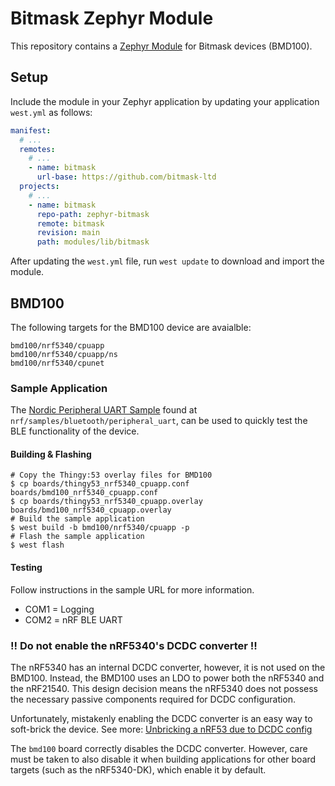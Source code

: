 # Bitmask Zephyr Module

This repository contains a [Zephyr Module](https://docs.zephyrproject.org/latest/develop/modules.html) for Bitmask devices (BMD100).

## Setup

Include the module in your Zephyr application by updating your application `west.yml` as follows:

``` yaml
manifest:
  # ...
  remotes:
    # ...
    - name: bitmask
      url-base: https://github.com/bitmask-ltd
  projects:
    # ...
    - name: bitmask
      repo-path: zephyr-bitmask
      remote: bitmask
      revision: main
      path: modules/lib/bitmask
```

After updating the `west.yml` file, run `west update` to download and import the module.

## BMD100

The following targets for the BMD100 device are avaialble:
```
bmd100/nrf5340/cpuapp
bmd100/nrf5340/cpuapp/ns
bmd100/nrf5340/cpunet
```

### Sample Application

The [Nordic Peripheral UART Sample](https://docs.nordicsemi.com/bundle/ncs-latest/page/nrf/samples/bluetooth/peripheral_uart/README.html#peripheral-uart-sample-activating-variants) found at `nrf/samples/bluetooth/peripheral_uart`, can be used to quickly test the BLE functionality of the device.

#### Building & Flashing

``` shell
# Copy the Thingy:53 overlay files for BMD100
$ cp boards/thingy53_nrf5340_cpuapp.conf boards/bmd100_nrf5340_cpuapp.conf
$ cp boards/thingy53_nrf5340_cpuapp.overlay boards/bmd100_nrf5340_cpuapp.overlay
# Build the sample application
$ west build -b bmd100/nrf5340/cpuapp -p
# Flash the sample application
$ west flash
```

#### Testing
Follow instructions in the sample URL for more information.
- COM1 = Logging
- COM2 = nRF BLE UART

### !! Do not enable the nRF5340's DCDC converter !!

The nRF5340 has an internal DCDC converter, however, it is not used on the BMD100. Instead, the BMD100 uses an LDO to power both the nRF5340 and the nRF21540. This design decision means the nRF5340 does not possess the necessary passive components required for DCDC configuration.

Unfortunately, mistakenly enabling the DCDC converter is an easy way to soft-brick the device. See more: [Unbricking a nRF53 due to DCDC config](https://blog.mbedded.ninja/programming/microcontrollers/nordic/nrf53/unbricking-a-nrf53-due-to-dcdc-config/)

The `bmd100` board correctly disables the DCDC converter. However, care must be taken to also disable it when building applications for other board targets (such as the nRF5340-DK), which enable it by default.
